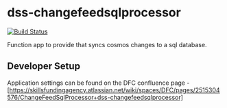 # dss-changefeedsqlprocessor

[![Build Status](https://sfa-gov-uk.visualstudio.com/CDS%202.0/_apis/build/status/Yaml/dss-changefeedsqlprocessor?repoName=SkillsFundingAgency%2Fdss-changefeedsqlprocessor&branchName=master-v2)](https://sfa-gov-uk.visualstudio.com/CDS%202.0/_build/latest?definitionId=1488&repoName=SkillsFundingAgency%2Fdss-changefeedsqlprocessor&branchName=master-v2)

Function app to provide that syncs cosmos changes to a sql database.

## Developer Setup

Application settings can be found on the DFC confluence page - [https://skillsfundingagency.atlassian.net/wiki/spaces/DFC/pages/2515304576/ChangeFeedSqlProcessor+dss-changefeedsqlprocessor]
